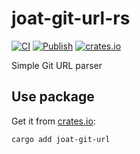 # joat-git-url-rs

[![CI](https://github.com/rcook/joat-git-url-rs/actions/workflows/ci.yaml/badge.svg)][ci-workflow]
[![Publish](https://github.com/rcook/joat-git-url-rs/actions/workflows/publish.yaml/badge.svg)][publish-workflow]
[![crates.io](https://img.shields.io/crates/v/joatmon.svg)][crates-io]

Simple Git URL parser

## Use package

Get it from [crates.io][crates-io]:

```bash
cargo add joat-git-url
```

[ci-workflow]: https://github.com/rcook/joat-git-url-rs/actions/workflows/ci.yaml
[crates-io]: https://crates.io/crates/joatmon
[publish-workflow]: https://github.com/rcook/joat-git-url-rs/actions/workflows/publish.yaml
